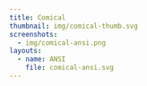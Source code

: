 ```yaml
---
title: Comical
thumbnail: img/comical-thumb.svg
screenshots:
  - img/comical-ansi.png
layouts:
  - name: ANSI
    file: comical-ansi.svg
---
```

